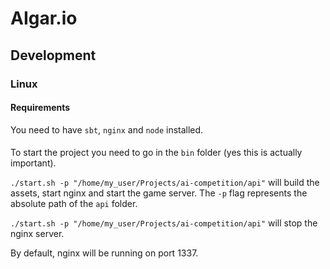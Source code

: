 # AIgar.io
## Development
### Linux
#### Requirements
You need to have `sbt`, `nginx` and `node` installed.

#### 
To start the project you need to go in the `bin` folder
(yes this is actually important).

`./start.sh -p "/home/my_user/Projects/ai-competition/api"`
will build the assets, start nginx and start the game server.
The `-p` flag represents the absolute path of the `api` folder.

`./start.sh -p "/home/my_user/Projects/ai-competition/api"`
will stop the nginx server.

By default, nginx will be running on port 1337.
